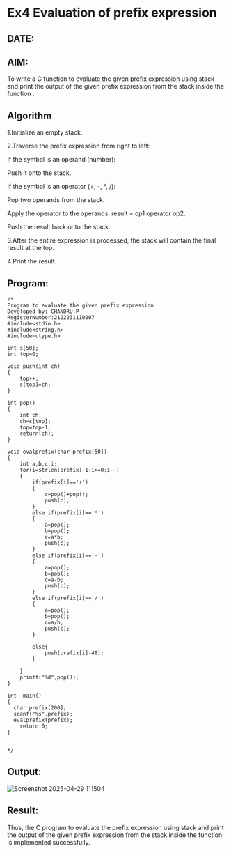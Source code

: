 # Ex4 Evaluation of prefix expression
## DATE:
## AIM:
To write a C function to evaluate the given prefix expression using stack and print the output of the given prefix expression from the stack inside the function . 

## Algorithm
1.Initialize an empty stack.

2.Traverse the prefix expression from right to left:

If the symbol is an operand (number):

Push it onto the stack.

If the symbol is an operator (+, -, *, /):

Pop two operands from the stack.

Apply the operator to the operands: result = op1 operator op2.

Push the result back onto the stack.

3.After the entire expression is processed, the stack will contain the final result at the top.

4.Print the result.

## Program:
```
/*
Program to evaluate the given prefix expression
Developed by: CHANDRU.P
RegisterNumber:2122231110007
#include<stdio.h>
#include<string.h>
#include<ctype.h>

int s[50];
int top=0;

void push(int ch)
{
	top++;
	s[top]=ch;
}

int pop()
{
	int ch;
	ch=s[top];
	top=top-1;
	return(ch);
}

void evalprefix(char prefix[50])
{
  	int a,b,c,i;
  	for(i=strlen(prefix)-1;i>=0;i--)
  	{
  	    if(prefix[i]=='+')
  	    {
  	        c=pop()+pop();
  	        push(c);
  	    }
  	    else if(prefix[i]=='*')
  	    {
  	        a=pop();
  	        b=pop();
  	        c=a*b;
  	        push(c);
  	    }
  	    else if(prefix[i]=='-')
  	    {
  	        a=pop();
  	        b=pop();
  	        c=a-b;
  	        push(c);
  	    }
  	    else if(prefix[i]=='/')
  	    {
  	        a=pop();
  	        b=pop();
  	        c=a/b;
  	        push(c);
  	    }
  	       
  	    else{
  	        push(prefix[i]-48);
  	    }
  	    
  	}
  	printf("%d",pop());
}

int  main()
{
  char prefix[200];
  scanf("%s",prefix);
  evalprefix(prefix);
	return 0;
}

  
*/
```

## Output:

![Screenshot 2025-04-29 111504](https://github.com/user-attachments/assets/f691d1e5-11dd-4ef5-a6e0-7ee511e65855)



## Result:
Thus, the C program to evaluate the prefix expression using stack and print the output of the given prefix expression from the stack inside the function is implemented successfully.
